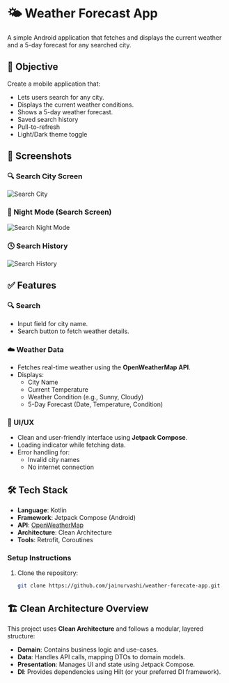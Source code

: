 # 🌤️ Weather Forecast App

A simple Android application that fetches and displays the current weather and a 5-day forecast for any searched city.

## 🧠 Objective

Create a mobile application that:
- Lets users search for any city.
- Displays the current weather conditions.
- Shows a 5-day weather forecast.
- Saved search history
- Pull-to-refresh
- Light/Dark theme toggle

## 📸 Screenshots

### 🔍 Search City Screen
![Search City](screenshots/search_city_screen.png)

### 🌙 Night Mode (Search Screen)
![Search Night Mode](screenshots/search_screen_night_mode.png)

### 🕓 Search History
![Search History](screenshots/History_screen.png)

## ✅ Features

### 🔍 Search
- Input field for city name.
- Search button to fetch weather details.

### ☁️ Weather Data
- Fetches real-time weather using the **OpenWeatherMap API**.
- Displays:
  - City Name
  - Current Temperature
  - Weather Condition (e.g., Sunny, Cloudy)
  - 5-Day Forecast (Date, Temperature, Condition)

### 🎨 UI/UX
- Clean and user-friendly interface using **Jetpack Compose**.
- Loading indicator while fetching data.
- Error handling for:
  - Invalid city names
  - No internet connection

 ## 🛠️ Tech Stack

- **Language**: Kotlin
- **Framework**: Jetpack Compose (Android)
- **API**: [OpenWeatherMap](https://openweathermap.org/api)
- **Architecture**: Clean Architecture
- **Tools**: Retrofit, Coroutines

### Setup Instructions
1. Clone the repository:
   ```bash
   git clone https://github.com/jainurvashi/weather-forecate-app.git

## 🏗️ Clean Architecture Overview

This project uses **Clean Architecture** and follows a modular, layered structure:
- **Domain**: Contains business logic and use-cases.
- **Data**: Handles API calls, mapping DTOs to domain models.
- **Presentation**: Manages UI and state using Jetpack Compose.
- **DI**: Provides dependencies using Hilt (or your preferred DI framework).
